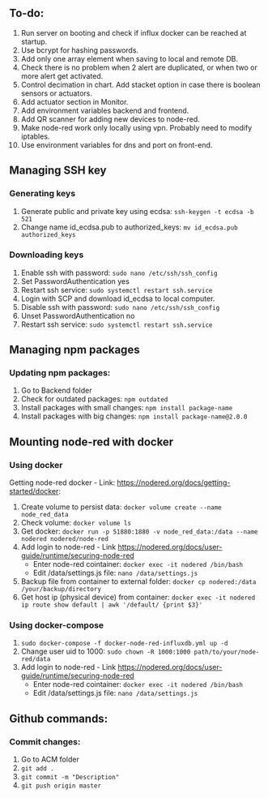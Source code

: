 ## To-do:
1. Run server on booting and check if influx docker can be reached at startup.
2. Use bcrypt for hashing passwords.
3. Add only one array element when saving to local and remote DB.
4. Check there is no problem when 2 alert are duplicated, or when two or more alert get activated.
5. Control decimation in chart. Add stacket option in case there is boolean sensors or actuators.
6. Add actuator section in Monitor.
7. Add environment variables backend and frontend.
9. Add QR scanner for adding new devices to node-red.
10. Make node-red work only locally using vpn. Probably need to modify iptables.
11. Use environment variables for dns and port on front-end.

## Managing SSH key
### Generating keys
1. Generate public and private key using ecdsa: ```ssh-keygen -t ecdsa -b 521```
2. Change name id_ecdsa.pub to authorized_keys: ```mv id_ecdsa.pub authorized_keys```
### Downloading keys
1. Enable ssh with password: ```sudo nano /etc/ssh/ssh_config```
2. Set PasswordAuthentication yes
3. Restart ssh service: ```sudo systemctl restart ssh.service```
4. Login with SCP and download id_ecdsa to local computer.
5. Disable ssh with password: ```sudo nano /etc/ssh/ssh_config```
6. Unset PasswordAuthentication no
7. Restart ssh service: ```sudo systemctl restart ssh.service```

## Managing npm packages
### Updating npm packages:
1. Go to Backend folder
2. Check for outdated packages: ```npm outdated```
3. Install packages with small changes: ```npm install package-name```
4. Install packages with big changes: ```npm install package-name@2.0.0```

## Mounting node-red with docker
### Using docker
Getting node-red docker - Link: https://nodered.org/docs/getting-started/docker:
1. Create volume to persist data: ```docker volume create --name node_red_data```
2. Check volume: ```docker volume ls```
3. Get docker: ```docker run -p 51880:1880 -v node_red_data:/data --name nodered nodered/node-red```
4. Add login to node-red - Link https://nodered.org/docs/user-guide/runtime/securing-node-red 
    - Enter node-red cointainer: ```docker exec -it nodered /bin/bash```
    - Edit /data/settings.js file: ```nano /data/settings.js```
5. Backup file from container to external folder: ```docker cp nodered:/data /your/backup/directory```
6. Get host ip (physical device) from container: ```docker exec -it nodered ip route show default | awk '/default/ {print $3}'```
### Using docker-compose
1. ```sudo docker-compose -f docker-node-red-influxdb.yml up -d```
2. Change user uid to 1000: ```sudo chown -R 1000:1000 path/to/your/node-red/data```
3. Add login to node-red - Link https://nodered.org/docs/user-guide/runtime/securing-node-red 
    - Enter node-red cointainer: ```docker exec -it nodered /bin/bash```
    - Edit /data/settings.js file: ```nano /data/settings.js```

## Github commands:
### Commit changes:
1. Go to ACM folder
2. ```git add .```
3. ```git commit -m "Description"```
4. ```git push origin master```
